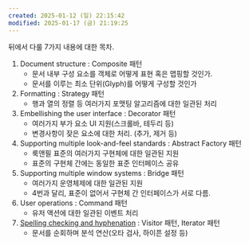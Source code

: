 ```yaml
---
created: 2025-01-12 (일) 22:15:42
modified: 2025-01-17 (금) 21:19:25
---
```

뒤에서 다룰 7가지 내용에 대한 목차.

1. Document structure : Composite 패턴
	- 문서 내부 구성 요소를 객체로 어떻게 표현 혹은 맵핑할 것인가.
	- 문서를 이루는 최소 단위(Glyph)를 어떻게 구성할 것인가
2. Formatting : Strategy 패턴
	- 행과 열의 정렬 등 여러가지 포맷팅 알고리즘에 대한 일관된 처리
3. Embellishing the user interface : Decorator 패턴
	- 여러가지 부가 요소 UI 지원(스크롤바, 테두리 등)
	- 변경사항이 잦은 요소에 대한 처리. (추가, 제거 등)
4. Supporting multiple look-and-feel standards : Abstract Factory 패턴
	- 룩앤필 표준의 여러가지 구현체에 대한 일관된 지원
	- 표준의 구현체 간에는 동일한 표준 인터페이스 공유
5. Supporting multiple window systems : Bridge 패턴
	- 여러가지 운영체제에 대한 일관된 지원
	- 4번과 달리, 표준이 없어서 구현체 간 인터페이스가 서로 다름.
6. User operations : Command 패턴
	- 유저 액션에 대한 일관된 이벤트 처리
7. [Spelling checking and hyphenation](2.8-Spelling-Checking-and-Hyphenation.md) : Visitor 패턴, Iterator 패턴
	- 문서를 순회하며 분석 연산(오타 검사, 하이픈 설정 등)
